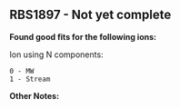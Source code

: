 ## RBS1897 - Not yet complete
**Found good fits for the following ions:**

Ion using N components:
```
0 - MW
1 - Stream
```


**Other Notes:**

